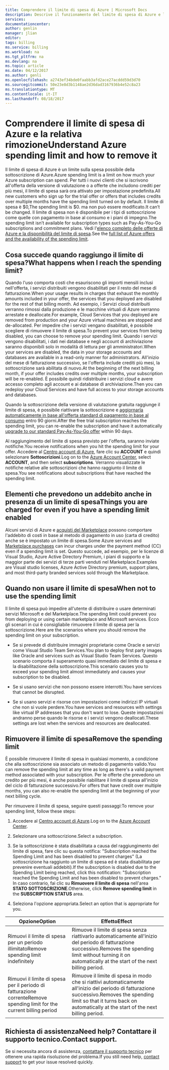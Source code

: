 ```yaml
---
title: Comprendere il limite di spesa di Azure | Microsoft Docs
description: Descrive il funzionamento del limite di spesa di Azure e la relativa rimozione
services: 
documentationcenter: 
author: genlin
manager: jlian
editor: 
tags: billing
ms.service: billing
ms.workload: na
ms.tgt_pltfrm: na
ms.devlang: na
ms.topic: article
ms.date: 04/12/2017
ms.author: genli
ms.openlocfilehash: a2743ef34bde0faabb3afd2ace27acddd59d3d70
ms.sourcegitcommit: 50e23e8d3b1148ae2d36dad3167936b4e52c8a23
ms.translationtype: MT
ms.contentlocale: it-IT
ms.lasthandoff: 08/18/2017
---
```

# <a name="understand-azure-spending-limit-and-how-to-remove-it"></a><span data-ttu-id="682b5-103">Comprendere il limite di spesa di Azure e la relativa rimozione</span><span class="sxs-lookup"><span data-stu-id="682b5-103">Understand Azure spending limit and how to remove it</span></span>

<span data-ttu-id="682b5-104">Il limite di spesa di Azure è un limite sulla spesa possibile della sottoscrizione di Azure.</span><span class="sxs-lookup"><span data-stu-id="682b5-104">Azure spending limit is a limit on how much your Azure subscription can spend.</span></span> <span data-ttu-id="682b5-105">Per tutti i nuovi clienti che si iscrivono all'offerta della versione di valutazione o a offerte che includono crediti per più mesi, il limite di spesa sarà ora attivato per impostazione predefinita.</span><span class="sxs-lookup"><span data-stu-id="682b5-105">All new customers who sign up for the trial offer or offers that includes credits over multiple months have the spending limit turned on by default.</span></span> <span data-ttu-id="682b5-106">Il limite di spesa è $0,</span><span class="sxs-lookup"><span data-stu-id="682b5-106">The spending limit is $0.</span></span> <span data-ttu-id="682b5-107">ma non può essere modificato.</span><span class="sxs-lookup"><span data-stu-id="682b5-107">It can’t be changed.</span></span> <span data-ttu-id="682b5-108">Il limite di spesa non è disponibile per i tipi di sottoscrizione come quelle con pagamento in base al consumo e i piani di impegno.</span><span class="sxs-lookup"><span data-stu-id="682b5-108">The spending limit isn’t available for subscription types such as Pay-As-You-Go subscriptions and commitment plans.</span></span> <span data-ttu-id="682b5-109">Vedi l'[elenco completo delle offerte di Azure e la disponibilità del limite di spesa](https://azure.microsoft.com/support/legal/offer-details/).</span><span class="sxs-lookup"><span data-stu-id="682b5-109">See the [full list of Azure offers and the availability of the spending limit](https://azure.microsoft.com/support/legal/offer-details/).</span></span>

## <a name="what-happens-when-i-reach-the-spending-limit"></a><span data-ttu-id="682b5-110">Cosa succede quando raggiungo il limite di spesa?</span><span class="sxs-lookup"><span data-stu-id="682b5-110">What happens when I reach the spending limit?</span></span>

<span data-ttu-id="682b5-111">Quando l'uso comporta costi che esauriscono gli importi mensili inclusi nell'offerta, i servizi distribuiti vengono disabilitati per il resto del mese di fatturazione.</span><span class="sxs-lookup"><span data-stu-id="682b5-111">When your usage results in charges that exhaust the monthly amounts included in your offer, the services that you deployed are disabled for the rest of that billing month.</span></span> <span data-ttu-id="682b5-112">Ad esempio, i Servizi cloud distribuiti verranno rimossi dalla produzione e le macchine virtuali di Azure verranno arrestate e deallocate.</span><span class="sxs-lookup"><span data-stu-id="682b5-112">For example, Cloud Services that you deployed are removed from production and your Azure virtual machines are stopped and de-allocated.</span></span> <span data-ttu-id="682b5-113">Per impedire che i servizi vengano disabilitati, è possibile scegliere di rimuovere il limite di spesa.</span><span class="sxs-lookup"><span data-stu-id="682b5-113">To prevent your services from being disabled, you can choose to remove your spending limit.</span></span> <span data-ttu-id="682b5-114">Quando i servizi vengono disabilitati, i dati nei database e negli account di archiviazione saranno disponibili solo in modalità di lettura per gli amministratori.</span><span class="sxs-lookup"><span data-stu-id="682b5-114">When your services are disabled, the data in your storage accounts and databases are available in a read-only manner for administrators.</span></span> <span data-ttu-id="682b5-115">All'inizio del mese di fatturazione successivo, se l'offerta include crediti più mesi, la sottoscrizione sarà abilitata di nuovo.</span><span class="sxs-lookup"><span data-stu-id="682b5-115">At the beginning of the next billing month, if your offer includes credits over multiple months, your subscription will be re-enabled.</span></span> <span data-ttu-id="682b5-116">È possibile quindi ridistribuire i servizi cloud e avere accesso completo agli account e ai database di archiviazione.</span><span class="sxs-lookup"><span data-stu-id="682b5-116">Then you can redeploy your Cloud Services and have full access to your storage accounts and databases.</span></span>

<span data-ttu-id="682b5-117">Quando la sottoscrizione della versione di valutazione gratuita raggiunge il limite di spesa, è possibile riattivare la sottoscrizione e [aggiornarla automaticamente in base all'offerta standard di pagamento in base al consumo](billing-upgrade-azure-subscription.md) entro 90 giorni.</span><span class="sxs-lookup"><span data-stu-id="682b5-117">After the free trial subscription reaches the spending limit, you can re-enable the subscription and have it automatically [upgrade to our standard Pay-As-You-Go offer](billing-upgrade-azure-subscription.md) within 90 days.</span></span>

<span data-ttu-id="682b5-118">Al raggiungimento del limite di spesa previsto per l'offerta, saranno inviate notifiche.</span><span class="sxs-lookup"><span data-stu-id="682b5-118">You receive notifications when you hit the spending limit for your offer.</span></span> <span data-ttu-id="682b5-119">Accedere al [Centro account di Azure](https://account.windowsazure.com), fare clic su **ACCOUNT** e quindi selezionare **Sottoscrizioni**.</span><span class="sxs-lookup"><span data-stu-id="682b5-119">Log on to the [Azure Account Center](https://account.windowsazure.com), select **ACCOUNT**, and then select **subscriptions**.</span></span> <span data-ttu-id="682b5-120">Verranno visualizzate le notifiche relative alle sottoscrizioni che hanno raggiunto il limite di spesa.</span><span class="sxs-lookup"><span data-stu-id="682b5-120">You see notifications about subscriptions that have reached the spending limit.</span></span>

## <a name="things-you-are-charged-for-even-if-you-have-a-spending-limit-enabled"></a><span data-ttu-id="682b5-121">Elementi che prevedono un addebito anche in presenza di un limite di spesa</span><span class="sxs-lookup"><span data-stu-id="682b5-121">Things you are charged for even if you have a spending limit enabled</span></span>

<span data-ttu-id="682b5-122">Alcuni servizi di Azure e [acquisti del Marketplace](https://azure.microsoft.com/marketplace/) possono comportare l'addebito di costi in base al metodo di pagamento in uso (carta di credito) anche se è impostato un limite di spesa.</span><span class="sxs-lookup"><span data-stu-id="682b5-122">Some Azure services and [Marketplace purchases](https://azure.microsoft.com/marketplace/) can incur charges under the payment method (CC) even if a spending limit is set.</span></span> <span data-ttu-id="682b5-123">Questo succede, ad esempio, per le licenze di Visual Studio, Azure Active Directory Premium, i piani di supporto e la maggior parte dei servizi di terze parti venduti nel Marketplace.</span><span class="sxs-lookup"><span data-stu-id="682b5-123">Examples are Visual studio licenses, Azure Active Directory premium, support plans, and most third-party branded services sold through the Marketplace.</span></span>


## <a name="when-not-to-use-the-spending-limit"></a><span data-ttu-id="682b5-124">Quando non usare il limite di spesa</span><span class="sxs-lookup"><span data-stu-id="682b5-124">When not to use the spending limit</span></span>

<span data-ttu-id="682b5-125">Il limite di spesa può impedire all'utente di distribuire o usare determinati servizi Microsoft e del Marketplace.</span><span class="sxs-lookup"><span data-stu-id="682b5-125">The spending limit could prevent you from deploying or using certain marketplace and Microsoft services.</span></span> <span data-ttu-id="682b5-126">Ecco gli scenari in cui è consigliabile rimuovere il limite di spesa per la sottoscrizione.</span><span class="sxs-lookup"><span data-stu-id="682b5-126">Here are the scenarios where you should remove the spending limit on your subscription.</span></span>

- <span data-ttu-id="682b5-127">Se si prevede di distribuire immagini proprietarie come Oracle e servizi come Visual Studio Team Services.</span><span class="sxs-lookup"><span data-stu-id="682b5-127">You plan to deploy first party images like Oracle and services such as Visual Studio Team Services.</span></span> <span data-ttu-id="682b5-128">Questo scenario comporta il superamento quasi immediato del limite di spesa e la disabilitazione della sottoscrizione.</span><span class="sxs-lookup"><span data-stu-id="682b5-128">This scenario causes you to exceed your spending limit almost immediately and causes your subscription to be disabled.</span></span>

- <span data-ttu-id="682b5-129">Se si usano servizi che non possono essere interrotti.</span><span class="sxs-lookup"><span data-stu-id="682b5-129">You have services that cannot be disrupted.</span></span>

- <span data-ttu-id="682b5-130">Se si usano servizi e risorse con impostazioni come indirizzi IP virtuali che non si vuole perdere.</span><span class="sxs-lookup"><span data-stu-id="682b5-130">You have services and resources with settings like virtual IP addresses that you don't want to lose.</span></span> <span data-ttu-id="682b5-131">Queste impostazioni andranno perse quando le risorse e i servizi vengono deallocati.</span><span class="sxs-lookup"><span data-stu-id="682b5-131">These settings are lost when the services and resources are deallocated.</span></span>


## <a name="remove-the-spending-limit"></a><span data-ttu-id="682b5-132">Rimuovere il limite di spesa</span><span class="sxs-lookup"><span data-stu-id="682b5-132">Remove the spending limit</span></span>

<span data-ttu-id="682b5-133">È possibile rimuovere il limite di spesa in qualsiasi momento, a condizione che alla sottoscrizione sia associato un metodo di pagamento valido.</span><span class="sxs-lookup"><span data-stu-id="682b5-133">You can remove the spending limit at any time as long as there's a valid payment method associated with your subscription.</span></span> <span data-ttu-id="682b5-134">Per le offerte che prevedono un credito per più mesi, è anche possibile riabilitare il limite di spesa all'inizio del ciclo di fatturazione successivo.</span><span class="sxs-lookup"><span data-stu-id="682b5-134">For offers that have credit over multiple months, you can also re-enable the spending limit at the beginning of your next billing cycle.</span></span>

<span data-ttu-id="682b5-135">Per rimuovere il limite di spesa, seguire questi passaggi:</span><span class="sxs-lookup"><span data-stu-id="682b5-135">To remove your spending limit, follow these steps:</span></span>

1. <span data-ttu-id="682b5-136">Accedere al [Centro account di Azure](https://account.windowsazure.com).</span><span class="sxs-lookup"><span data-stu-id="682b5-136">Log on to the [Azure Account Center](https://account.windowsazure.com).</span></span>

2. <span data-ttu-id="682b5-137">Selezionare una sottoscrizione.</span><span class="sxs-lookup"><span data-stu-id="682b5-137">Select a subscription.</span></span>

3. <span data-ttu-id="682b5-138">Se la sottoscrizione è stata disabilitata a causa del raggiungimento del limite di spesa, fare clic su questa notifica: "Subscription reached the Spending Limit and has been disabled to prevent charges" (La sottoscrizione ha raggiunto un limite di spesa ed è stata disabilitata per prevenire eventuali addebiti).</span><span class="sxs-lookup"><span data-stu-id="682b5-138">If the subscription is disabled due to the Spending Limit being reached, click this notification: "Subscription reached the Spending Limit and has been disabled to prevent charges."</span></span> <span data-ttu-id="682b5-139">In caso contrario, fai clic su **Rimuovere il limite di spesa** nell'area **STATO SOTTOSCRIZIONE**.</span><span class="sxs-lookup"><span data-stu-id="682b5-139">Otherwise, click **Remove spending limit** in the **SUBSCRIPTION STATUS** area.</span></span>

4. <span data-ttu-id="682b5-140">Seleziona l'opzione appropriata.</span><span class="sxs-lookup"><span data-stu-id="682b5-140">Select an option that is appropriate for you.</span></span>

|<span data-ttu-id="682b5-141">Opzione</span><span class="sxs-lookup"><span data-stu-id="682b5-141">Option</span></span>|<span data-ttu-id="682b5-142">Effetto</span><span class="sxs-lookup"><span data-stu-id="682b5-142">Effect</span></span>|
|-------|-----|
|<span data-ttu-id="682b5-143">Rimuovi il limite di spesa per un periodo illimitato</span><span class="sxs-lookup"><span data-stu-id="682b5-143">Remove spending limit indefinitely</span></span>|<span data-ttu-id="682b5-144">Rimuove il limite di spesa senza riattivarlo automaticamente all'inizio del periodo di fatturazione successivo.</span><span class="sxs-lookup"><span data-stu-id="682b5-144">Removes the spending limit without turning it on automatically at the start of the next billing period.</span></span>|
|<span data-ttu-id="682b5-145">Rimuovi il limite di spesa per il periodo di fatturazione corrente</span><span class="sxs-lookup"><span data-stu-id="682b5-145">Remove spending limit for the current billing period</span></span>|<span data-ttu-id="682b5-146">Rimuove il limite di spesa in modo che si riattivi automaticamente all'inizio del periodo di fatturazione successivo.</span><span class="sxs-lookup"><span data-stu-id="682b5-146">Removes the spending limit so that it turns back on automatically at the start of the next billing period.</span></span>|

## <a name="need-help-contact-support"></a><span data-ttu-id="682b5-147">Richiesta di assistenza</span><span class="sxs-lookup"><span data-stu-id="682b5-147">Need help?</span></span> <span data-ttu-id="682b5-148">Contattare il supporto tecnico.</span><span class="sxs-lookup"><span data-stu-id="682b5-148">Contact support.</span></span>
<span data-ttu-id="682b5-149">Se si necessita ancora di assistenza, [contattare il supporto tecnico](https://portal.azure.com/?#blade/Microsoft_Azure_Support/HelpAndSupportBlade) per ottenere una rapida risoluzione del problema.</span><span class="sxs-lookup"><span data-stu-id="682b5-149">If you still need help, [contact support](https://portal.azure.com/?#blade/Microsoft_Azure_Support/HelpAndSupportBlade) to get your issue resolved quickly.</span></span>
